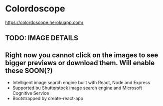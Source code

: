 # Colordoscope 
https://colordoscope.herokuapp.com/
## TODO: IMAGE DETAILS
## Right now you cannot click on the images to see bigger previews or download them. Will enable these SOON(?)
- Intelligent image search engine built with React, Node and Express
- Supported bu Shutterstock image search engine and Microsoft Cognitive Service
- Bootstrapped by create-react-app

